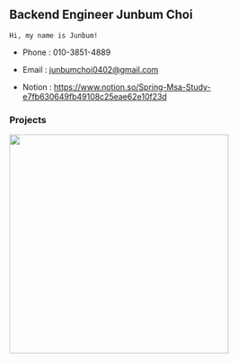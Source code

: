 


## Backend Engineer Junbum Choi

    Hi, my name is Junbum!
- Phone : 010-3851-4889

- Email : junbumchoi0402@gmail.com

- Notion : https://www.notion.so/Spring-Msa-Study-e7fb630649fb49108c25eae62e10f23d



### Projects

<a href="https://github.com/MangPofol/bookclub-server">
    <img align="" width=390 src="https://github-readme-stats.vercel.app/api/pin/?username=MangPofol&repo=bookclub-server&theme=gruvbox">
</a>


<br>
<br>
